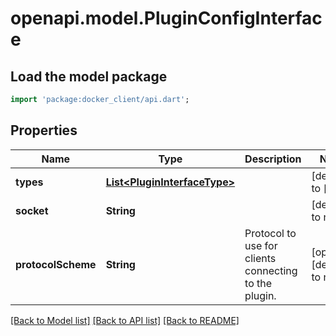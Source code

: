 # openapi.model.PluginConfigInterface

## Load the model package
```dart
import 'package:docker_client/api.dart';
```

## Properties
Name | Type | Description | Notes
------------ | ------------- | ------------- | -------------
**types** | [**List&lt;PluginInterfaceType&gt;**](PluginInterfaceType.md) |  | [default to []]
**socket** | **String** |  | [default to null]
**protocolScheme** | **String** | Protocol to use for clients connecting to the plugin. | [optional] [default to null]

[[Back to Model list]](../README.md#documentation-for-models) [[Back to API list]](../README.md#documentation-for-api-endpoints) [[Back to README]](../README.md)


